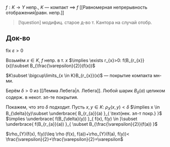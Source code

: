 $f:K\to Y$ непр., $K$ — компакт $\implies$ $f$ [[Равномерная непрерывность отображения|равн. непр.]]

>[!question] модифиц. старое д-во т. Кантора на случай отобр.
## Док-во

fix $\varepsilon>0$

Возьмём $x \in K$, $f$ непр. в т. $x$ $\implies \exists r_{x}>0: f(B_{r_{x}}(x))\subset B_{\frac{\varepsilon}{2}}(f(x))$ 

$K\subset \bigcup\limits_{x \in K}B_{r_{x}}(x)$ — покрытие компакта мн-ми.

Берём $\delta >0$ из [[Лемма Лебега|л. Лебега]]. Любой шарик $B_{\delta}(a)$ целиком содерж. в некот. эл-те покрытия.

Покажем, что это $\delta$ подходит. Пусть $x,y \in K:$ $\rho_{X}(x, y)<\delta$ $\implies x \in B_{\delta}(y)\subset \underbrace{ B_{r_{a}}(a) }_{ \text{нек. эл-т покр.} }$ $\implies \underbrace{ f(B_{\delta}(y)) }_{ f(x), f(y) \in }\subset \underbrace{ f(B_{r_{a}}(a)) }_{ \subset B_{\frac{\varepsilon}{2}}(f(a)) }$

$\rho_{Y}(f(x), f(y))\leq \rho (f(x), f(a))+\rho_{Y}(f(a), f(y))< \frac{\varepsilon}{2}+\frac{\varepsilon}{2}=\varepsilon$
